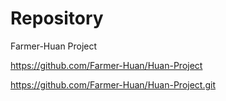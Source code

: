 # Repository
Farmer-Huan Project

https://github.com/Farmer-Huan/Huan-Project

https://github.com/Farmer-Huan/Huan-Project.git

